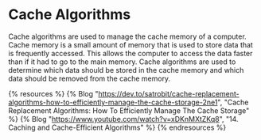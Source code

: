 # Cache Algorithms

Cache algorithms are used to manage the cache memory of a computer. Cache memory is a small amount of memory that is used to store data that is frequently accessed. This allows the computer to access the data faster than if it had to go to the main memory. Cache algorithms are used to determine which data should be stored in the cache memory and which data should be removed from the cache memory.

{% resources %}
  {% Blog "https://dev.to/satrobit/cache-replacement-algorithms-how-to-efficiently-manage-the-cache-storage-2ne1", "Cache Replacement Algorithms: How To Efficiently Manage The Cache Storage" %}
  {% Blog "https://www.youtube.com/watch?v=xDKnMXtZKq8", "14. Caching and Cache-Efficient Algorithms" %}
{% endresources %}
